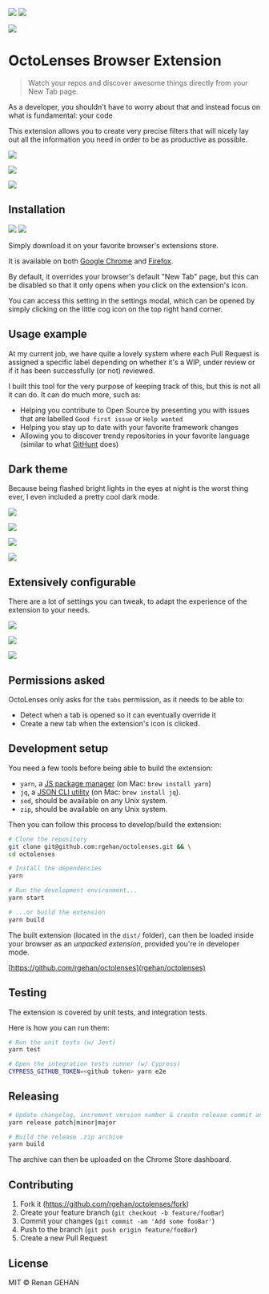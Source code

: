 [![](.github/icons/chrome.png)](https://chrome.google.com/webstore/detail/octolenses/ghlblfakaklgkdmfejdlffbmpcaidoci)
[![](.github/icons/firefox.png)](https://addons.mozilla.org/firefox/addon/github-octolenses/)

![](https://github.com/rgehan/octolenses/workflows/Lint%20%26%20Tests/badge.svg)

# OctoLenses Browser Extension

> Watch your repos and discover awesome things directly from your New Tab page.

As a developer, you shouldn't have to worry about that and instead focus on what
is fundamental: your code

This extension allows you to create very precise filters that will nicely lay
out all the information you need in order to be as productive as possible.

![](.github/screenshots/light/dashboard.png)

![](.github/screenshots/light/filter-add.png)

![](.github/screenshots/light/filter-edit.png)

## Installation

[![](.github/icons/chrome.png)](https://chrome.google.com/webstore/detail/octolenses/ghlblfakaklgkdmfejdlffbmpcaidoci)
[![](.github/icons/firefox.png)](https://addons.mozilla.org/firefox/addon/github-octolenses/)

Simply download it on your favorite browser's extensions store.

It is available on both [Google Chrome](https://chrome.google.com/webstore/detail/octolenses/ghlblfakaklgkdmfejdlffbmpcaidoci) and [Firefox](https://addons.mozilla.org/firefox/addon/github-octolenses/).

By default, it overrides your browser's default "New Tab" page, but this can be
disabled so that it only opens when you click on the extension's icon.

You can access this setting in the settings modal, which can be opened by
simply clicking on the little cog icon on the top right hand corner.

## Usage example

At my current job, we have quite a lovely system where each Pull Request is
assigned a specific label depending on whether it's a WIP, under review or
if it has been successfully (or not) reviewed.

I built this tool for the very purpose of keeping track of this, but this is not
all it can do. It can do much more, such as:

- Helping you contribute to Open Source by presenting you with issues that are
  labelled `Good first issue` or `Help wanted`
- Helping you stay up to date with your favorite framework changes
- Allowing you to discover trendy repositories in your favorite language
  (similar to what [GitHunt](https://github.com/kamranahmedse/githunt) does)

## Dark theme

Because being flashed bright lights in the eyes at night is the worst thing
ever, I even included a pretty cool dark mode.

![](.github/screenshots/dark/dashboard.png)

![](.github/screenshots/dark/filter-edit.png)

![](.github/screenshots/dark/discover.png)

![](.github/screenshots/dark/settings-night-mode.png)

## Extensively configurable

There are a lot of settings you can tweak, to adapt the experience of the
extension to your needs.

![](.github/screenshots/light/settings-cache.png)

![](.github/screenshots/light/settings-git-hub.png)

![](.github/screenshots/light/settings-jira.png)

## Permissions asked

OctoLenses only asks for the `tabs` permission, as it needs to be able to:

- Detect when a tab is opened so it can eventually override it
- Create a new tab when the extension's icon is clicked.

## Development setup

You need a few tools before being able to build the extension:

- `yarn`, a [JS package manager](https://yarnpkg.com/docs/install) (on Mac: `brew install yarn`)
- `jq`, a [JSON CLI utility](https://stedolan.github.io/jq/) (on Mac: `brew install jq`).
- `sed`, should be available on any Unix system.
- `zip`, should be available on any Unix system.

Then you can follow this process to develop/build the extension:

```sh
# Clone the repository
git clone git@github.com:rgehan/octolenses.git && \
cd octolenses

# Install the dependencies
yarn

# Run the development environment...
yarn start

# ...or build the extension
yarn build
```

The built extension (located in the `dist/` folder), can then be loaded inside
your browser as an _unpacked extension_, provided you're in developer mode.

[https://github.com/rgehan/octolenses](rgehan/octolenses)

## Testing

The extension is covered by unit tests, and integration tests.

Here is how you can run them:
```bash
# Run the unit tests (w/ Jest)
yarn test

# Open the integration tests runner (w/ Cypress)
CYPRESS_GITHUB_TOKEN=<github token> yarn e2e
```

## Releasing

```sh
# Update changelog, increment version number & create release commit and tag
yarn release patch|minor|major

# Build the release .zip archive
yarn build
```

The archive can then be uploaded on the Chrome Store dashboard.

## Contributing

1. Fork it (<https://github.com/rgehan/octolenses/fork>)
2. Create your feature branch (`git checkout -b feature/fooBar`)
3. Commit your changes (`git commit -am 'Add some fooBar'`)
4. Push to the branch (`git push origin feature/fooBar`)
5. Create a new Pull Request

## License

MIT © Renan GEHAN
